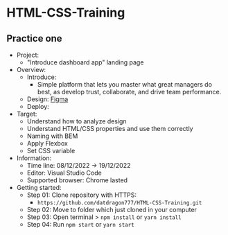 # HTML-CSS-Training
## Practice one
- Project:
  - "Introduce dashboard app" landing page
- Overview: 
  - Introduce: 
    - Simple platform that lets you master what great managers do best, as develop trust, collaborate, and drive team performance.
  - Design: [Figma]([http://~](https://www.figma.com/file/EU7YtWp4zSAzwJ67VVNv3k/Web%2FMobile-%E2%80%94-Template-Website-(Community)?node-id=2%3A2&t=EEKAaN3JI6ozviDy-0))
  - Deploy: 
- Target: 
  - Understand how to analyze design 
  - Understand HTML/CSS properties and use them correctly
  - Naming with BEM
  - Apply Flexbox
  - Set CSS variable
- Information:
  - Time line: 08/12/2022 -> 19/12/2022
  - Editor: Visual Studio Code
  - Supported browser: Chrome lasted
- Getting started:
  - Step 01: Clone repository with HTTPS:
    - `https://github.com/datdragon777/HTML-CSS-Training.git`  
  - Step 02: Move to folder which just cloned in your computer
  - Step 03: Open terminal > `npm install` or `yarn install`
  - Step 04: Run `npm start` or `yarn start`
